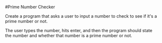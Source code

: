 #Prime Number Checker

Create a program that asks a user to input a number to check to see if it's a prime number or not. 

The user types the number, hits enter, and then the program should state the number and whether that number is a prime number or not.
